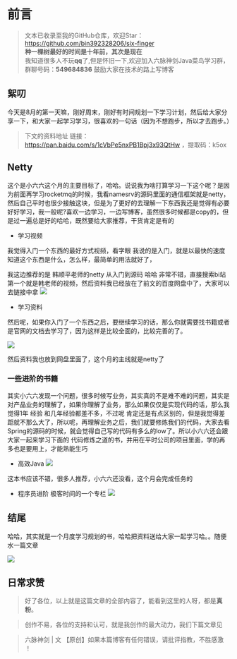 # 前言
>文本已收录至我的GitHub仓库，欢迎Star：https://github.com/bin392328206/six-finger                             
> **种一棵树最好的时间是十年前，其次是现在**   
>我知道很多人不玩**qq**了,但是怀旧一下,欢迎加入六脉神剑Java菜鸟学习群，群聊号码：**549684836** 鼓励大家在技术的路上写博客
## 絮叨 
今天是8月的第一天嘛，刚好周末，刚好有时间规划一下学习计划，然后给大家分享一下，和大家一起学习学习，很喜欢的一句话（因为不想跑步，所以才去跑步。）

> 下文的资料地址 链接：https://pan.baidu.com/s/1cVbPe5nxPB1Bpj3x93QtHw ，提取码：k5ox

## Netty

这个是小六六这个月的主要目标了，哈哈。说说我为啥打算学习一下这个呢？是因为前面再学习rocketmq的时候，我看namesrv的源码里面的通信框架就是netty，然后自己平时也很少接触这块，但是为了更好的去理解一下东西我还是觉得有必要好好学习，我一般呢?喜欢一边学习，一边写博客，虽然很多时候都是copy的，但是过一遍总是好的哈哈，既然要给大家推荐，干货肯定是有的

- 学习视频

我觉得入门一个东西的最好方式视频，看字眼 我说的是入门，就是以最快的速度知道这个东西是什么，怎么样，最简单的用法就好了，

我这边推荐的是 韩顺平老师的netty 从入门到源码 哈哈 非常不错，直接搜索bi站 第一个就是韩老师的视频，然后资料我已经放在了前文的百度网盘中了，大家可以去链接中拿
![](https://p6-juejin.byteimg.com/tos-cn-i-k3u1fbpfcp/424de580e0f5408c8283b915a2396104~tplv-k3u1fbpfcp-zoom-1.image)


- 学习资料 

然后呢，如果你入门了一个东西之后，要继续学习的话，那么你就需要找书籍或者是官网的文档去学习了，因为这样是比较全面的，比较完善的了。


![](https://p9-juejin.byteimg.com/tos-cn-i-k3u1fbpfcp/8acdac0497cb42a2afe84cec3daa8105~tplv-k3u1fbpfcp-zoom-1.image)


然后资料我也放到网盘里面了，这个月的主线就是netty了


### 一些进阶的书籍
其实小六六发现一个问题，很多时候写业务，其实真的不是难不难的问题，其实是对产品业务的理解了，如果你理解了业务，那么如果仅仅是实现代码的话，那么我觉得1年 经验 和几年经验都差不多，不过呢 肯定还是有点区别的，但是我觉得差距就不那么大了，所以呢，再理解业务之后，我们就要修炼我们的代码，大家去看Spring的源码的时候，就会觉得自己写的代码有多么的low了。所以小六六还会跟大家一起来学习下面的 代码修炼之道的书，并用在平时公司的项目里面，学的再多也是要用上，才能熟能生巧



- 高效Java
![](https://p1-juejin.byteimg.com/tos-cn-i-k3u1fbpfcp/10cf8aac23d94b4cbf636d7a2a96f1c4~tplv-k3u1fbpfcp-zoom-1.image)

这本书应该不错，很多人推荐，小六六还没看，这个月会完成任务的

- 程序员进阶 极客时间的一个专栏
![](https://p1-juejin.byteimg.com/tos-cn-i-k3u1fbpfcp/caf46fb0af57415dbffd6bb56ff7d4e1~tplv-k3u1fbpfcp-zoom-1.image)




## 结尾

哈哈，其实就是一个月度学习规划的书，哈哈把资料送给大家一起学习哈。。随便水一篇文章

![](https://user-gold-cdn.xitu.io/2020/4/7/1715405b9c95d021?w=900&h=500&f=png&s=109836)

## 日常求赞
> 好了各位，以上就是这篇文章的全部内容了，能看到这里的人呀，都是**真粉**。

> 创作不易，各位的支持和认可，就是我创作的最大动力，我们下篇文章见

>六脉神剑 | 文 【原创】如果本篇博客有任何错误，请批评指教，不胜感激 ！